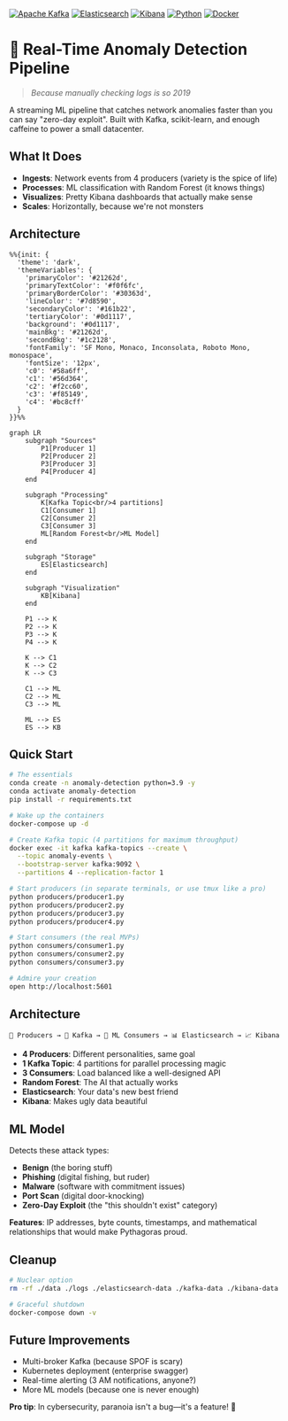 [![Apache Kafka](https://img.shields.io/badge/Apache_Kafka-231F20?style=for-the-badge&logo=apache-kafka&logoColor=white)](https://kafka.apache.org/)
[![Elasticsearch](https://img.shields.io/badge/Elasticsearch-005571?style=for-the-badge&logo=elasticsearch&logoColor=white)](https://www.elastic.co/)
[![Kibana](https://img.shields.io/badge/Kibana-005571?style=for-the-badge&logo=kibana&logoColor=white)](https://www.elastic.co/kibana/)
[![Python](https://img.shields.io/badge/Python-3776AB?style=for-the-badge&logo=python&logoColor=white)](https://python.org/)
[![Docker](https://img.shields.io/badge/Docker-2496ED?style=for-the-badge&logo=docker&logoColor=white)](https://docker.com/)

# 🚨 Real-Time Anomaly Detection Pipeline

> *Because manually checking logs is so 2019*

A streaming ML pipeline that catches network anomalies faster than you can say "zero-day exploit". Built with Kafka, scikit-learn, and enough caffeine to power a small datacenter.

## What It Does

- **Ingests**: Network events from 4 producers (variety is the spice of life)
- **Processes**: ML classification with Random Forest (it knows things)  
- **Visualizes**: Pretty Kibana dashboards that actually make sense
- **Scales**: Horizontally, because we're not monsters

## Architecture

```mermaid
%%{init: {
  'theme': 'dark',
  'themeVariables': {
    'primaryColor': '#21262d',
    'primaryTextColor': '#f0f6fc',
    'primaryBorderColor': '#30363d',
    'lineColor': '#7d8590',
    'secondaryColor': '#161b22',
    'tertiaryColor': '#0d1117',
    'background': '#0d1117',
    'mainBkg': '#21262d',
    'secondBkg': '#1c2128',
    'fontFamily': 'SF Mono, Monaco, Inconsolata, Roboto Mono, monospace',
    'fontSize': '12px',
    'c0': '#58a6ff',
    'c1': '#56d364', 
    'c2': '#f2cc60',
    'c3': '#f85149',
    'c4': '#bc8cff'
  }
}}%%

graph LR
    subgraph "Sources"
        P1[Producer 1]
        P2[Producer 2] 
        P3[Producer 3]
        P4[Producer 4]
    end
    
    subgraph "Processing"
        K[Kafka Topic<br/>4 partitions]
        C1[Consumer 1]
        C2[Consumer 2]
        C3[Consumer 3]
        ML[Random Forest<br/>ML Model]
    end
    
    subgraph "Storage"
        ES[Elasticsearch]
    end
    
    subgraph "Visualization"
        KB[Kibana]
    end
    
    P1 --> K
    P2 --> K
    P3 --> K
    P4 --> K
    
    K --> C1
    K --> C2
    K --> C3
    
    C1 --> ML
    C2 --> ML
    C3 --> ML
    
    ML --> ES
    ES --> KB
```

## Quick Start

```bash
# The essentials
conda create -n anomaly-detection python=3.9 -y
conda activate anomaly-detection
pip install -r requirements.txt

# Wake up the containers
docker-compose up -d

# Create Kafka topic (4 partitions for maximum throughput)
docker exec -it kafka kafka-topics --create \
  --topic anomaly-events \
  --bootstrap-server kafka:9092 \
  --partitions 4 --replication-factor 1

# Start producers (in separate terminals, or use tmux like a pro)
python producers/producer1.py
python producers/producer2.py  
python producers/producer3.py
python producers/producer4.py

# Start consumers (the real MVPs)
python consumers/consumer1.py
python consumers/consumer2.py
python consumers/consumer3.py

# Admire your creation
open http://localhost:5601
```

## Architecture

```
📡 Producers → 🌊 Kafka → 🤖 ML Consumers → 📊 Elasticsearch → 📈 Kibana
```

- **4 Producers**: Different personalities, same goal
- **1 Kafka Topic**: 4 partitions for parallel processing magic
- **3 Consumers**: Load balanced like a well-designed API
- **Random Forest**: The AI that actually works
- **Elasticsearch**: Your data's new best friend
- **Kibana**: Makes ugly data beautiful


## ML Model

Detects these attack types:
- **Benign** (the boring stuff)
- **Phishing** (digital fishing, but ruder)
- **Malware** (software with commitment issues)
- **Port Scan** (digital door-knocking)
- **Zero-Day Exploit** (the "this shouldn't exist" category)

**Features**: IP addresses, byte counts, timestamps, and mathematical relationships that would make Pythagoras proud.

## Cleanup

```bash
# Nuclear option
rm -rf ./data ./logs ./elasticsearch-data ./kafka-data ./kibana-data

# Graceful shutdown  
docker-compose down -v
```

## Future Improvements

- Multi-broker Kafka (because SPOF is scary)
- Kubernetes deployment (enterprise swagger)
- Real-time alerting (3 AM notifications, anyone?)
- More ML models (because one is never enough)

**Pro tip**: In cybersecurity, paranoia isn't a bug—it's a feature! 🔐
